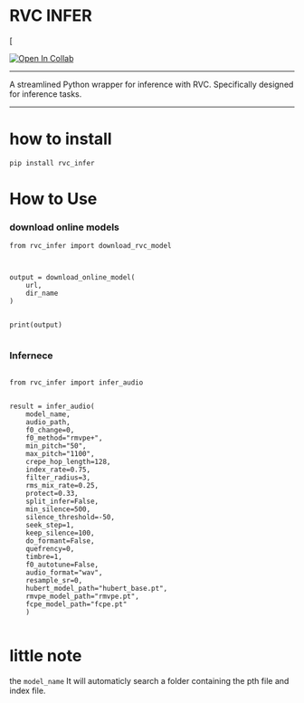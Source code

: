 
# **RVC INFER**


[



[![Open In Collab](https://img.shields.io/badge/google_colab-F9AB00?style=flat-square&logo=googlecolab&logoColor=white)](https://colab.research.google.com/drive/1bM1LB2__WNFxX8pyZmUPQZYq7dg58YWG?usp=sharing)






---

A streamlined Python wrapper for inference with RVC. Specifically designed for inference tasks.

---


# how to install


```
pip install rvc_infer

```



# How to Use

### download online models

```
from rvc_infer import download_rvc_model



output = download_online_model(
    url,
    dir_name
)


print(output)


```


### Infernece

```

from rvc_infer import infer_audio


result = infer_audio(
    model_name,
    audio_path,
    f0_change=0,
    f0_method="rmvpe+",
    min_pitch="50",
    max_pitch="1100",
    crepe_hop_length=128,
    index_rate=0.75,
    filter_radius=3,
    rms_mix_rate=0.25,
    protect=0.33,
    split_infer=False,
    min_silence=500,
    silence_threshold=-50,
    seek_step=1,
    keep_silence=100,
    do_formant=False,
    quefrency=0,
    timbre=1,
    f0_autotune=False,
    audio_format="wav",
    resample_sr=0,
    hubert_model_path="hubert_base.pt",
    rmvpe_model_path="rmvpe.pt",
    fcpe_model_path="fcpe.pt"
    )


```

# little note

the `model_name` It will automaticly search a folder containing the pth file and index file.
